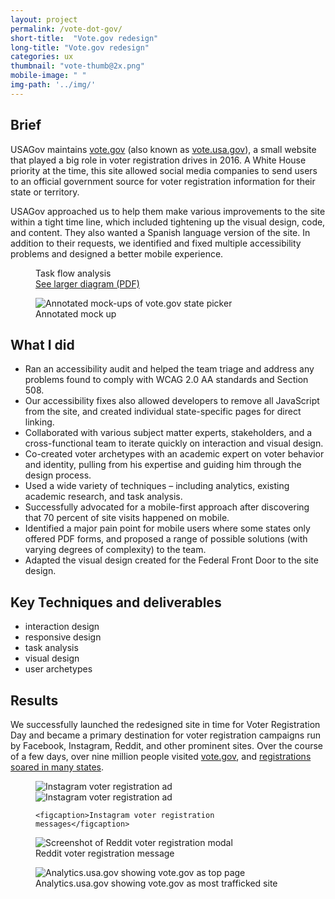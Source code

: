 ```yaml
---
layout: project
permalink: /vote-dot-gov/
short-title:  "Vote.gov redesign"
long-title: "Vote.gov redesign"
categories: ux
thumbnail: "vote-thumb@2x.png" 
mobile-image: " "
img-path: '../img/'
---
```


## Brief ##

USAGov maintains [vote.gov](https://vote.gov) (also known as [vote.usa.gov](https://vote.usa.gov)), a small website that played a big role in voter registration drives in 2016. A White House priority at the time, this site allowed social media companies to send users to an official government source for voter registration information for their state or territory.

USAGov approached us to help them make various improvements to the site within a tight time line, which included tightening up the visual design, code, and content. They also wanted a Spanish language version of the site. In addition to their requests, we identified and fixed multiple accessibility problems and designed a better mobile experience. 

<figure>
	<img src="{{ page.img-path }}/vote-task-flow-analysis.png" alt="">
	<figcaption>Task flow analysis</figcaption>
	<a href="{{ page.img-path }}/vote-task-flow.PDF">See larger diagram (PDF)</a>
</figure>

<figure>
	<img src="{{ page.img-path }}/vote-annotated-mockup.png" alt="Annotated mock-ups of vote.gov state picker" />
	<figcaption>
	Annotated mock up
	</figcaption>
</figure>


## What I did ##

* Ran an accessibility audit and helped the team triage and address any problems found to comply with WCAG 2.0 AA standards and Section 508. 
* Our accessibility fixes also allowed developers to remove all JavaScript from the site, and created individual state-specific pages for direct linking. 
* Collaborated with various subject matter experts, stakeholders, and a cross-functional team to iterate quickly on interaction and visual design. 
* Co-created voter archetypes with an academic expert on voter behavior and identity, pulling from his expertise and guiding him through the design process. 
* Used a wide variety of techniques – including analytics, existing academic research, and task analysis. 
* Successfully advocated for a mobile-first approach after discovering that 70 percent of site visits happened on mobile. 
* Identified a major pain point for mobile users where some states only offered PDF forms, and proposed a range of possible solutions (with varying degrees of complexity) to the team.
* Adapted the visual design created for the Federal Front Door to the site design. 


## Key Techniques and deliverables ##
<ul class="skill-pills">
	<li>interaction design</li>
	<li>responsive design</li>
	<li>task analysis</li>
	<li>visual design</li>
	<li>user archetypes</li>
</ul>

## Results ##

We successfully launched the redesigned site in time for Voter Registration Day and became a primary destination for voter registration campaigns run by Facebook, Instagram, Reddit, and other prominent sites. Over the course of a few days, over nine million people visited [vote.gov](https://vote.gov), and [registrations soared in many states](https://www.nytimes.com/2016/10/13/us/politics/facebook-helped-drive-a-voter-registration-surge-election-officials-say.html). 

<figure>
	<img src="{{ page.img-path }}/vote-instagram-promo.png" alt="Instagram voter registration ad" class="img-halfsies">
		<img src="{{ page.img-path }}/vote-harto-promo.png" alt="Instagram voter registration ad" class="img-halfsies">

	<figcaption>Instagram voter registration messages</figcaption>
</figure>
<figure>
	<img src="{{ page.img-path }}/vote-reddit-promo.png" alt="Screenshot of Reddit voter registration modal">
	<figcaption>Reddit voter registration message</figcaption>
</figure>

<figure>
	<img src="{{ page.img-path }}/vote-analytics-gov.png" alt="Analytics.usa.gov showing vote.gov as top page">
	<figcaption>Analytics.usa.gov showing vote.gov as most trafficked site</figcaption>
</figure>